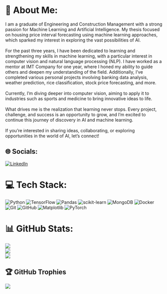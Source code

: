 # 💫 About Me:
I am a graduate of Engineering and Construction Management with a strong passion for Machine Learning and Artificial Intelligence. My thesis focused on housing price interval forecasting using machine learning approaches, which sparked my interest in exploring the vast possibilities of AI.<br><br>For the past three years, I have been dedicated to learning and strengthening my skills in machine learning, with a particular interest in computer vision and natural language processing (NLP). I have worked as a mentor at IMT Company for one year, where I honed my ability to guide others and deepen my understanding of the field. Additionally, I’ve completed various personal projects involving banking data analysis, weather prediction, rice classification, stock price forecasting, and more.<br><br>Currently, I’m diving deeper into computer vision, aiming to apply it to industries such as sports and medicine to bring innovative ideas to life.<br><br>What drives me is the realization that learning never stops. Every project, challenge, and success is an opportunity to grow, and I’m excited to continue this journey of discovery in AI and machine learning.<br><br>If you’re interested in sharing ideas, collaborating, or exploring opportunities in the world of AI, let’s connect!


## 🌐 Socials:
[![LinkedIn](https://img.shields.io/badge/LinkedIn-%230077B5.svg?logo=linkedin&logoColor=white)](https://linkedin.com/in/linkedin.com/in/amirrezalotfy) 

# 💻 Tech Stack:
![Python](https://img.shields.io/badge/python-3670A0?style=flat-square&logo=python&logoColor=ffdd54) ![TensorFlow](https://img.shields.io/badge/TensorFlow-%23FF6F00.svg?style=flat-square&logo=TensorFlow&logoColor=white) ![Pandas](https://img.shields.io/badge/pandas-%23150458.svg?style=flat-square&logo=pandas&logoColor=white) ![scikit-learn](https://img.shields.io/badge/scikit--learn-%23F7931E.svg?style=flat-square&logo=scikit-learn&logoColor=white) ![MongoDB](https://img.shields.io/badge/MongoDB-%234ea94b.svg?style=flat-square&logo=mongodb&logoColor=white) ![Docker](https://img.shields.io/badge/docker-%230db7ed.svg?style=flat-square&logo=docker&logoColor=white) ![Git](https://img.shields.io/badge/git-%23F05033.svg?style=flat-square&logo=git&logoColor=white) ![GitHub](https://img.shields.io/badge/github-%23121011.svg?style=flat-square&logo=github&logoColor=white) ![Matplotlib](https://img.shields.io/badge/Matplotlib-%23ffffff.svg?style=flat-square&logo=Matplotlib&logoColor=black) ![PyTorch](https://img.shields.io/badge/PyTorch-%23EE4C2C.svg?style=flat-square&logo=PyTorch&logoColor=white)
# 📊 GitHub Stats:
![](https://github-readme-stats.vercel.app/api?username=a-lotfi&theme=github_dark&hide_border=false&include_all_commits=false&count_private=false)<br/>
![](https://github-readme-streak-stats.herokuapp.com/?user=a-lotfi&theme=github_dark&hide_border=false)<br/>
![](https://github-readme-stats.vercel.app/api/top-langs/?username=a-lotfi&theme=github_dark&hide_border=false&include_all_commits=false&count_private=false&layout=compact)

## 🏆 GitHub Trophies
![](https://github-profile-trophy.vercel.app/?username=a-lotfi&theme=nord&no-frame=false&no-bg=true&margin-w=4)

<!-- Proudly created with GPRM ( https://gprm.itsvg.in ) -->
